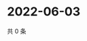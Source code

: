 # 2022-06-03

共 0 条

<!-- BEGIN WEIBO -->
<!-- 最后更新时间 Fri Jun 03 2022 17:16:12 GMT+0800 (China Standard Time) -->

<!-- END WEIBO -->

